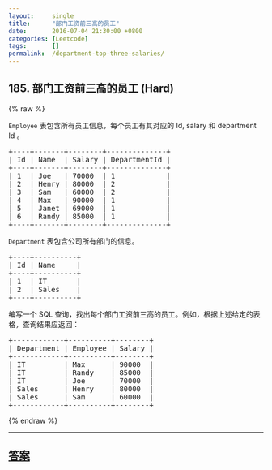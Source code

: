 ```yaml
---
layout:     single
title:      "部门工资前三高的员工"
date:       2016-07-04 21:30:00 +0800
categories: [Leetcode]
tags:       []
permalink:  /department-top-three-salaries/
---
```


## 185. 部门工资前三高的员工 (Hard)

{% raw %}

<p><code>Employee</code> 表包含所有员工信息，每个员工有其对应的&nbsp;Id, salary 和 department Id 。</p>

<pre>+----+-------+--------+--------------+
| Id | Name  | Salary | DepartmentId |
+----+-------+--------+--------------+
| 1  | Joe   | 70000  | 1            |
| 2  | Henry | 80000  | 2            |
| 3  | Sam   | 60000  | 2            |
| 4  | Max   | 90000  | 1            |
| 5  | Janet | 69000  | 1            |
| 6  | Randy | 85000  | 1            |
+----+-------+--------+--------------+
</pre>

<p><code>Department</code> 表包含公司所有部门的信息。</p>

<pre>+----+----------+
| Id | Name     |
+----+----------+
| 1  | IT       |
| 2  | Sales    |
+----+----------+
</pre>

<p>编写一个&nbsp;SQL 查询，找出每个部门工资前三高的员工。例如，根据上述给定的表格，查询结果应返回：</p>

<pre>+------------+----------+--------+
| Department | Employee | Salary |
+------------+----------+--------+
| IT         | Max      | 90000  |
| IT         | Randy    | 85000  |
| IT         | Joe      | 70000  |
| Sales      | Henry    | 80000  |
| Sales      | Sam      | 60000  |
+------------+----------+--------+
</pre>

{% endraw %}

---

## [答案](https://github.com/openset/leetcode/tree/master/problems/department-top-three-salaries)
